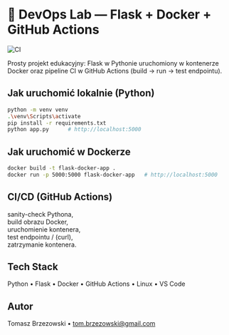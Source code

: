 # 🐳 DevOps Lab — Flask + Docker + GitHub Actions

![CI](https://github.com/tombrzezowski/devops-lab-docker/actions/workflows/ci.yml/badge.svg?branch=main)

Prosty projekt edukacyjny: Flask w Pythonie uruchomiony w kontenerze Docker oraz pipeline CI w GitHub Actions (build → run → test endpointu).

## Jak uruchomić lokalnie (Python)
```bash
python -m venv venv
.\venv\Scripts\activate
pip install -r requirements.txt
python app.py      # http://localhost:5000
```
## Jak uruchomić w Dockerze
```bash
docker build -t flask-docker-app .
docker run -p 5000:5000 flask-docker-app   # http://localhost:5000
```
## CI/CD (GitHub Actions)
sanity-check Pythona,<br>
build obrazu Docker,<br>
uruchomienie kontenera,<br>
test endpointu / (curl),<br>
zatrzymanie kontenera.

## Tech Stack
Python • Flask • Docker • GitHub Actions • Linux • VS Code

## Autor
Tomasz Brzezowski • tom.brzezowski@gmail.com